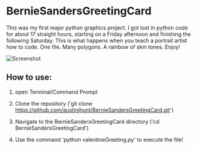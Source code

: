# BernieSandersGreetingCard
This was my first major python graphics project. I got lost in python code for about 17 straight hours, starting on a Friday afternoon and finishing the following Saturday. This is what happens when you teach a portrait artist how to code. One file. Many polygons. A rainbow of skin tones.  Enjoy! 

![Screenshot](http://github.com/austinjhunt/BernieSandersGreetingCard/screenshot.png)

## How to use:

1) open Terminal/Command Prompt

2) Clone the repository ('git clone https://github.com/austinjhunt/BernieSandersGreetingCard.git')

3) Navigate to the BernieSandersGreetingCard directory ('cd BernieSandersGreetingCard')

4) Use the command 'python valentineGreeting.py' to execute the file!

